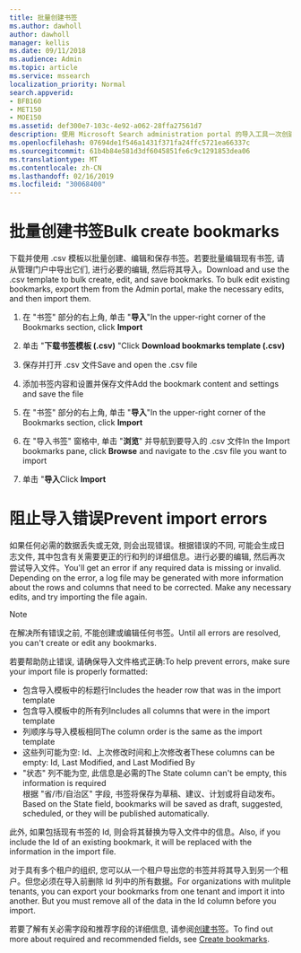 ```yaml
---
title: 批量创建书签
ms.author: dawholl
author: dawholl
manager: kellis
ms.date: 09/11/2018
ms.audience: Admin
ms.topic: article
ms.service: mssearch
localization_priority: Normal
search.appverid:
- BFB160
- MET150
- MOE150
ms.assetid: def300e7-103c-4e92-a062-28ffa27561d7
description: 使用 Microsoft Search administration portal 的导入工具一次创建大量书签
ms.openlocfilehash: 07694de1f546a1431f371fa24ffc5721ea66337c
ms.sourcegitcommit: 61b4b84e581d3df6045851fe6c9c1291853dea06
ms.translationtype: MT
ms.contentlocale: zh-CN
ms.lasthandoff: 02/16/2019
ms.locfileid: "30068400"
---
```

# <a name="bulk-create-bookmarks"></a><span data-ttu-id="a81dc-103">批量创建书签</span><span class="sxs-lookup"><span data-stu-id="a81dc-103">Bulk create bookmarks</span></span>

<span data-ttu-id="a81dc-p101">下载并使用 .csv 模板以批量创建、编辑和保存书签。若要批量编辑现有书签, 请从管理门户中导出它们, 进行必要的编辑, 然后将其导入。</span><span class="sxs-lookup"><span data-stu-id="a81dc-p101">Download and use the .csv template to bulk create, edit, and save bookmarks. To bulk edit existing bookmarks, export them from the Admin portal, make the necessary edits, and then import them.</span></span>
  
1. <span data-ttu-id="a81dc-106">在 "书签" 部分的右上角, 单击 "**导入**"</span><span class="sxs-lookup"><span data-stu-id="a81dc-106">In the upper-right corner of the Bookmarks section, click **Import**</span></span>
    
2. <span data-ttu-id="a81dc-107">单击 "**下载书签模板 (.csv)** "</span><span class="sxs-lookup"><span data-stu-id="a81dc-107">Click **Download bookmarks template (.csv)**</span></span>
    
3. <span data-ttu-id="a81dc-108">保存并打开 .csv 文件</span><span class="sxs-lookup"><span data-stu-id="a81dc-108">Save and open the .csv file</span></span>
    
4. <span data-ttu-id="a81dc-109">添加书签内容和设置并保存文件</span><span class="sxs-lookup"><span data-stu-id="a81dc-109">Add the bookmark content and settings and save the file</span></span>
    
5. <span data-ttu-id="a81dc-110">在 "书签" 部分的右上角, 单击 "**导入**"</span><span class="sxs-lookup"><span data-stu-id="a81dc-110">In the upper-right corner of the Bookmarks section, click **Import**</span></span>
    
6. <span data-ttu-id="a81dc-111">在 "导入书签" 窗格中, 单击 "**浏览**" 并导航到要导入的 .csv 文件</span><span class="sxs-lookup"><span data-stu-id="a81dc-111">In the Import bookmarks pane, click **Browse** and navigate to the .csv file you want to import</span></span> 
    
7. <span data-ttu-id="a81dc-112">单击 "**导入**</span><span class="sxs-lookup"><span data-stu-id="a81dc-112">Click **Import**</span></span>

# <a name="prevent-import-errors"></a><span data-ttu-id="a81dc-113">阻止导入错误</span><span class="sxs-lookup"><span data-stu-id="a81dc-113">Prevent import errors</span></span>      
<span data-ttu-id="a81dc-p102">如果任何必需的数据丢失或无效, 则会出现错误。根据错误的不同, 可能会生成日志文件, 其中包含有关需要更正的行和列的详细信息。进行必要的编辑, 然后再次尝试导入文件。</span><span class="sxs-lookup"><span data-stu-id="a81dc-p102">You'll get an error if any required data is missing or invalid. Depending on the error, a log file may be generated with more information about the rows and columns that need to be corrected. Make any necessary edits, and try importing the file again.</span></span>

> [!NOTE]
> <span data-ttu-id="a81dc-117">在解决所有错误之前, 不能创建或编辑任何书签。</span><span class="sxs-lookup"><span data-stu-id="a81dc-117">Until all errors are resolved, you can't create or edit any bookmarks.</span></span> 

<span data-ttu-id="a81dc-118">若要帮助防止错误, 请确保导入文件格式正确:</span><span class="sxs-lookup"><span data-stu-id="a81dc-118">To help prevent errors, make sure your import file is properly formatted:</span></span>
- <span data-ttu-id="a81dc-119">包含导入模板中的标题行</span><span class="sxs-lookup"><span data-stu-id="a81dc-119">Includes the header row that was in the import template</span></span>
- <span data-ttu-id="a81dc-120">包含导入模板中的所有列</span><span class="sxs-lookup"><span data-stu-id="a81dc-120">Includes all columns that were in the import template</span></span>
- <span data-ttu-id="a81dc-121">列顺序与导入模板相同</span><span class="sxs-lookup"><span data-stu-id="a81dc-121">The column order is the same as the import template</span></span>
- <span data-ttu-id="a81dc-122">这些列可能为空: Id、上次修改时间和上次修改者</span><span class="sxs-lookup"><span data-stu-id="a81dc-122">These columns can be empty: Id, Last Modified, and Last Modified By</span></span>
- <span data-ttu-id="a81dc-123">"状态" 列不能为空, 此信息是必需的</span><span class="sxs-lookup"><span data-stu-id="a81dc-123">The State column can't be empty, this information is required</span></span>  
<span data-ttu-id="a81dc-124">根据 "省/市/自治区" 字段, 书签将保存为草稿、建议、计划或将自动发布。</span><span class="sxs-lookup"><span data-stu-id="a81dc-124">Based on the State field, bookmarks will be saved as draft, suggested, scheduled, or they will be published automatically.</span></span>

<span data-ttu-id="a81dc-125">此外, 如果包括现有书签的 Id, 则会将其替换为导入文件中的信息。</span><span class="sxs-lookup"><span data-stu-id="a81dc-125">Also, if you include the Id of an existing bookmark, it will be replaced with the information in the import file.</span></span>

<span data-ttu-id="a81dc-p103">对于具有多个租户的组织, 您可以从一个租户导出您的书签并将其导入到另一个租户。但您必须在导入前删除 Id 列中的所有数据。</span><span class="sxs-lookup"><span data-stu-id="a81dc-p103">For organizations with mulitple tenants, you can export your bookmarks from one tenant and import it into another. But you must remove all of the data in the Id column before you import.</span></span>

<span data-ttu-id="a81dc-128">若要了解有关必需字段和推荐字段的详细信息, 请参阅[创建书签](create-bookmarks.md)。</span><span class="sxs-lookup"><span data-stu-id="a81dc-128">To find out more about required and recommended fields, see [Create bookmarks](create-bookmarks.md).</span></span>
